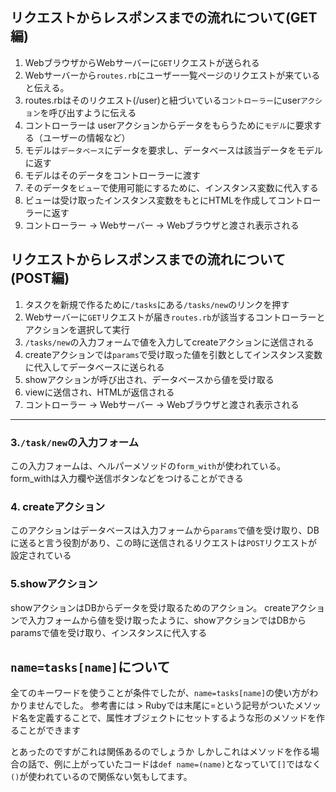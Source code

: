 ## リクエストからレスポンスまでの流れについて(GET編)
1. WebブラウザからWebサーバーに`GET`リクエストが送られる
2. Webサーバーから`routes.rb`にユーザー一覧ページのリクエストが来ていると伝える。
3. routes.rbはそのリクエスト(/user)と紐づいている`コントローラー`にuser`アクション`を呼び出すように伝える
4. コントローラーは userアクションからデータをもらうために`モデル`に要求する（ユーザーの情報など）
5. モデルは`データベース`にデータを要求し、データベースは該当データをモデルに返す
6. モデルはそのデータをコントローラーに渡す
7. そのデータを`ビュー`で使用可能にするために、インスタンス変数に代入する
8. ビューは受け取ったインスタンス変数をもとにHTMLを作成してコントローラーに返す
9. コントローラー → Webサーバー → Webブラウザと渡され表示される

## リクエストからレスポンスまでの流れについて(POST編)
1. タスクを新規で作るために`/tasks`にある`/tasks/new`のリンクを押す
2. Webサーバーに`GET`リクエストが届き`routes.rb`が該当するコントローラーとアクションを選択して実行
3. `/tasks/new`の入力フォームで値を入力してcreateアクションに送信される
4. createアクションでは`params`で受け取った値を引数としてインスタンス変数に代入してデータベースに送られる
5. showアクションが呼び出され、データベースから値を受け取る
6. viewに送信され、HTMLが返信される
7. コントローラー → Webサーバー → Webブラウザと渡され表示される
---
### 3.`/task/new`の入力フォーム
この入力フォームは、ヘルパーメソッドの`form_with`が使われている。
form_withは入力欄や送信ボタンなどをつけることができる
### 4. createアクション
このアクションはデータベースは入力フォームから`params`で値を受け取り、DBに送ると言う役割があり、この時に送信されるリクエストは`POST`リクエストが設定されている
### 5.showアクション
showアクションはDBからデータを受け取るためのアクション。
createアクションで入力フォームから値を受け取ったように、showアクションではDBからparamsで値を受け取り、インスタンスに代入する

## `name=tasks[name]`について
全てのキーワードを使うことが条件でしたが、`name=tasks[name]`の使い方がわかりませんでした。
参考書には
&gt; Rubyでは末尾に=という記号がついたメソッド名を定義することで、属性オブジェクトにセットするような形のメソッドを作ることができます 

とあったのですがこれは関係あるのでしょうか
しかしこれはメソッドを作る場合の話で、例に上がっていたコードは`def name=(name)`となっていて`[]`ではなく`()`が使われているので関係ない気もしてます。
